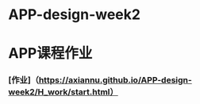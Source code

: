 # APP-design-week2
# APP课程作业
### [作业]（https://axiannu.github.io/APP-design-week2/H_work/start.html）
